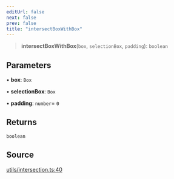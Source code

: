 ```yaml
---
editUrl: false
next: false
prev: false
title: "intersectBoxWithBox"
---
```


> **intersectBoxWithBox**(`box`, `selectionBox`, `padding`): `boolean`

## Parameters

• **box**: `Box`

• **selectionBox**: `Box`

• **padding**: `number`= `0`

## Returns

`boolean`

## Source

[utils/intersection.ts:40](https://github.com/nodenogg-in/alpha-p2p/blob/920eddf19cd5eb07c362d64c8ceeef67e0a2790c/packages/infinitykit/src/utils/intersection.ts#L40)
